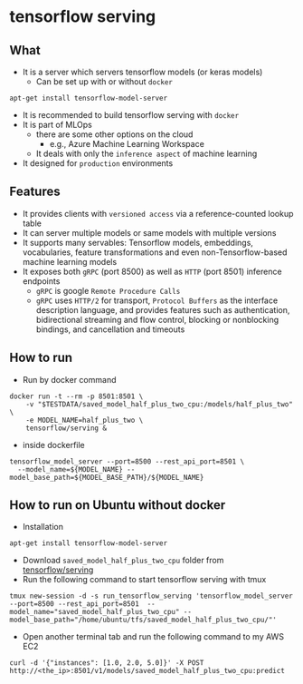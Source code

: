 # tensorflow serving
## What
* It is a server which servers tensorflow models (or keras models)
  * Can be set up with or without `docker`
```
apt-get install tensorflow-model-server
```
  * It is recommended to build tensorflow serving with `docker`
* It is part of MLOps
  * there are some other options on the cloud 
    * e.g., Azure Machine Learning Workspace
  * It deals with only the `inference aspect` of machine learning
* It designed for `production` environments

## Features
* It provides clients with `versioned access` via a reference-counted lookup table
* It can server multiple models or same models with multiple versions
* It supports many servables: Tensorflow models, embeddings, vocabularies, feature transformations and even non-Tensorflow-based machine learning models
* It exposes both `gRPC` (port 8500) as well as `HTTP` (port 8501) inference endpoints
  * `gRPC` is google `Remote Procedure Calls`
  * `gRPC` uses `HTTP/2` for transport, `Protocol Buffers` as the interface description language, and provides features such as authentication, bidirectional streaming and flow control, blocking or nonblocking bindings, and cancellation and timeouts

## How to run
* Run by docker command
```
docker run -t --rm -p 8501:8501 \
    -v "$TESTDATA/saved_model_half_plus_two_cpu:/models/half_plus_two" \
    -e MODEL_NAME=half_plus_two \
    tensorflow/serving &
```

* inside dockerfile
```
tensorflow_model_server --port=8500 --rest_api_port=8501 \
  --model_name=${MODEL_NAME} --model_base_path=${MODEL_BASE_PATH}/${MODEL_NAME}
```

## How to run on Ubuntu without docker
* Installation
```
apt-get install tensorflow-model-server
```
* Download `saved_model_half_plus_two_cpu` folder from [tensorflow/serving](https://github.com/tensorflow/serving)
* Run the following command to start tensorflow serving with tmux
```
tmux new-session -d -s run_tensorflow_serving 'tensorflow_model_server --port=8500 --rest_api_port=8501  --model_name="saved_model_half_plus_two_cpu" --model_base_path="/home/ubuntu/tfs/saved_model_half_plus_two_cpu/"'
```
* Open another terminal tab and run the following command to my AWS EC2
```
curl -d '{"instances": [1.0, 2.0, 5.0]}' -X POST http://<the_ip>:8501/v1/models/saved_model_half_plus_two_cpu:predict
```


